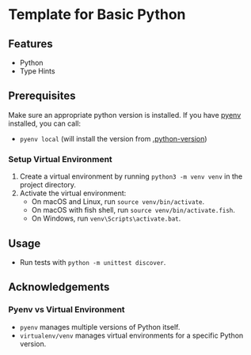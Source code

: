 # Template for Basic Python

## Features

* Python
* Type Hints

## Prerequisites

Make sure an appropriate python version is installed. If you have [pyenv](https://github.com/pyenv/pyenv) installed, you can call:

* `pyenv local` (will install the version from [.python-version](.python-version))

### Setup Virtual Environment
1. Create a virtual environment by running `python3 -m venv venv` in the project directory.
2. Activate the virtual environment:
   - On macOS and Linux, run `source venv/bin/activate`.
   - On macOS with fish shell, run `source venv/bin/activate.fish`.
   - On Windows, run `venv\Scripts\activate.bat`.

## Usage

* Run tests with `python -m unittest discover`.

## Acknowledgements

### Pyenv vs Virtual Environment

* `pyenv` manages multiple versions of Python itself.
* `virtualenv/venv` manages virtual environments for a specific Python version.
